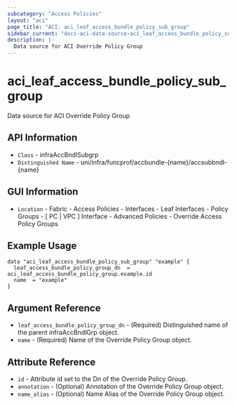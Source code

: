```yaml
---
subcategory: "Access Policies"
layout: "aci"
page_title: "ACI: aci_leaf_access_bundle_policy_sub_group"
sidebar_current: "docs-aci-data-source-aci_leaf_access_bundle_policy_sub_group"
description: |-
  Data source for ACI Override Policy Group
---
```


# aci_leaf_access_bundle_policy_sub_group #

Data source for ACI Override Policy Group

## API Information ##

* `Class` - infraAccBndlSubgrp
* `Distinguished Name` - uni/infra/funcprof/accbundle-{name}/accsubbndl-{name}

## GUI Information ##

* `Location` - Fabric - Access Policies - Interfaces - Leaf Interfaces - Policy Groups - [ PC | VPC ] Interface - Advanced Policies - Override Access Policy Groups

## Example Usage ##

```hcl
data "aci_leaf_access_bundle_policy_sub_group" "example" {
  leaf_access_bundle_policy_group_dn  = aci_leaf_access_bundle_policy_group.example.id
  name  = "example"
}
```

## Argument Reference ##

* `leaf_access_bundle_policy_group_dn` - (Required) Distinguished name of the parent infraAccBndlGrp object.
* `name` - (Required) Name of the Override Policy Group object.

## Attribute Reference ##
* `id` - Attribute id set to the Dn of the Override Policy Group.
* `annotation` - (Optional) Annotation of the Override Policy Group object.
* `name_alias` - (Optional) Name Alias of the Override Policy Group object.
